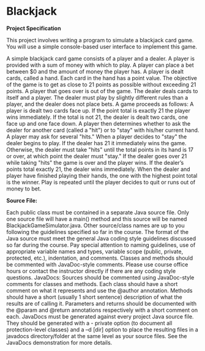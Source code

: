 # Blackjack 

<p style="font-weight:bold">Project Specification</p>

<p>This project involves writing a program to simulate a blackjack card game. You will use a simple console-based user interface to implement this game.</p>

<p>A simple blackjack card game consists of a player and a dealer. A player is provided with a sum of money with which to play. A player can place a bet between $0 and the amount of money the player has. A player is dealt cards, called a hand. Each card in the hand has a point value. The objective of the game is to get as close to 21 points as possible without exceeding 21 points. A player that goes over is out of the game. The dealer deals cards to itself and a player. The dealer must play by slightly different rules than a player, and the dealer does not place bets. A game proceeds as follows: A player is dealt two cards face up. If the point total is exactly 21 the player wins immediately. If the total is not 21, the dealer is dealt two cards, one face up and one face down. A player then determines whether to ask the dealer for another card (called a "hit") or to "stay" with his/her current hand. A player may ask for several "hits." When a player decides to "stay" the dealer begins to play. If the dealer has 21 it immediately wins the game. Otherwise, the dealer must take "hits" until the total points in its hand is 17 or over, at which point the dealer must "stay." If the dealer goes over 21 while taking "hits" the game is over and the player wins. If the dealer’s points total exactly 21, the dealer wins immediately. When the dealer and player have finished playing their hands, the one with the highest point total is the winner. Play is repeated until the player decides to quit or runs out of money to bet.</p>

<p style="font-weight:bold">Source File:</p>

<p>Each public class must be contained in a separate Java source file. Only one source file will have a main() method and this source will be named BlackjackGameSimulator.java. Other source/class names are up to you following the guidelines specified so far in the course. The format of the Java source must meet the general Java coding style guidelines discussed so far during the course. Pay special attention to naming guidelines, use of appropriate variable names and types, variable scope (public, private, protected, etc.), indentation, and comments. Classes and methods should be commented with JavaDoc-style comments. Please use course office hours or contact the instructor directly if there are any coding style questions. JavaDocs: Sources should be commented using JavaDoc-style comments for classes and methods. Each class should have a short comment on what it represents and use the @author annotation. Methods should have a short (usually 1 short sentence) description of what the results are of calling it. Parameters and returns should be documented with the @param and @return annotations respectively with a short comment on each. JavaDocs must be generated against every project Java source file. They should be generated with a - private option (to document all protection-level classes) and a –d [dir] option to place the resulting files in a javadocs directory/folder at the same level as your source files. See the JavaDocs demonstration for more details.</p>